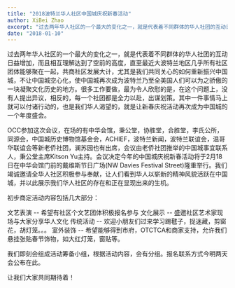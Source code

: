 ```yaml
---
title: "2018波特兰华人社区中国城庆祝新春活动"
author: XiBei Zhao
excerpt: "过去两年华人社区的一个最大的变化之一，就是代表着不同群体的华人社团的互动日益增加，而且相互理解达到了空前的高度，直至最近大波特兰地区几乎所有社区团体能够聚在一起，共商社区发展大计，尤其是我们共同关心的如何重新振兴中国城，不让中国城空心化，使中国城再次成为波特兰乃至全美国人们可以为之骄傲的一块凝聚文化历史的地方。很多工作要做，最为令人欣慰的是，在这个问题上，没有人提出异议，相反的，每一个社团都是全力以赴，出谋划策。其中一件事情马上就可以付诸行动的，也是我们华人渴望的，就是让新春庆祝活动再次成为中国城的一个年度盛会。"
date: "2018-01-10"
---
```


过去两年华人社区的一个最大的变化之一，就是代表着不同群体的华人社团的互动日益增加，而且相互理解达到了空前的高度，直至最近大波特兰地区几乎所有社区团体能够聚在一起，共商社区发展大计，尤其是我们共同关心的如何重新振兴中国城，不让中国城空心化，使中国城再次成为波特兰乃至全美国人们可以为之骄傲的一块凝聚文化历史的地方。很多工作要做，最为令人欣慰的是，在这个问题上，没有人提出异议，相反的，每一个社团都是全力以赴，出谋划策。其中一件事情马上就可以付诸行动的，也是我们华人渴望的，就是让新春庆祝活动再次成为中国城的一个年度盛会。

OCC参加这次会议，在场的有中华会馆，秉公堂，协胜堂，合胜堂，李氏公所，同源会，中国城历史博物馆基金会，ACHIEF，波特兰新闻，波特兰联谊会，温哥华联谊会等新老侨社团，澜苏园也有出席，会议由老侨社团推举的中国城事宜联系人，秉公堂主席Kitson Yu主持。会议决定今年的中国城庆祝新春活动将于2月18日在中华会馆门前的戴维斯节日广场(NW Davies Festival Street)隆重举行。我们竭诚邀请全华人社区积极参与奉献，让人们看到华人以崭新的精神风貌活跃在中国城，并以此展示我们华人社区的存在和正在显现出来的生机。

初步商定活动内容包括几大部分：

文艺表演 -- 希望有社区个文艺团体积极报名参与
文化展示 -- 盛邀社区艺术家现场与大家分享华人文化
传统活动 -- 欢迎小朋友们过来学习踢毽子，捉迷藏，剪窗花，胡灯笼。。。
室外装饰 -- 希望能够得到市府，OTCTCA和商家支持，允许我们悬挂张贴春节饰物，如大红灯笼，窗贴等。

我们即刻会组成活动筹备小组，根据活动内容，会有分组。报名联系方式今明两天会公布在此。

让我们大家共同期待着！
